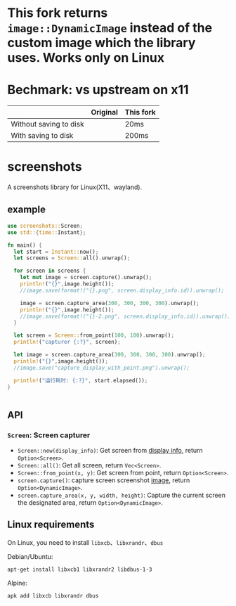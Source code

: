 # This fork returns `image::DynamicImage` instead of the custom image which the library uses. Works only on Linux
# Bechmark: vs upstream on x11
|   | Original  | This fork  |
|---|---|---|
| Without saving to disk |   | 20ms  |
| With saving to disk  |   | 200ms  |
# screenshots

A screenshots library for Linux(X11、wayland).

## example

```rust
use screenshots::Screen;
use std::{time::Instant};

fn main() {
  let start = Instant::now();
  let screens = Screen::all().unwrap();

  for screen in screens {
    let mut image = screen.capture().unwrap();
    println!("{}",image.height());
    //image.save(format!("{}.png", screen.display_info.id)).unwrap();

    image = screen.capture_area(300, 300, 300, 300).unwrap();
    println!("{}",image.height());
    //image.save(format!("{}-2.png", screen.display_info.id)).unwrap();
  }

  let screen = Screen::from_point(100, 100).unwrap();
  println!("capturer {:?}", screen);

  let image = screen.capture_area(300, 300, 300, 300).unwrap();
  println!("{}",image.height());
  //image.save("capture_display_with_point.png").unwrap();

  println!("运行耗时: {:?}", start.elapsed());
}



```

## API

### `Screen`: Screen capturer

- `Screen::new(display_info)`: Get screen from [display info](https://docs.rs/display-info/latest/display_info/struct.DisplayInfo.html), return `Option<Screen>`.
- `Screen::all()`: Get all screen, return `Vec<Screen>`.
- `Screen::from_point(x, y)`: Get screen from point, return `Option<Screen>`.
- `screen.capture()`: capture screen screenshot [image](https://docs.rs/screenshots/latest/screenshots/struct.Image.html), return `Option<DynamicImage>`.
- `screen.capture_area(x, y, width, height)`: Capture the current screen the designated area, return `Option<DynamicImage>`.


## Linux requirements

On Linux, you need to install `libxcb`、`libxrandr`、`dbus`

Debian/Ubuntu:

```sh
apt-get install libxcb1 libxrandr2 libdbus-1-3
```

Alpine:

```sh
apk add libxcb libxrandr dbus
```